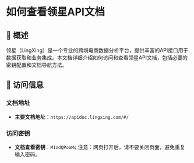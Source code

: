 # 如何查看领星API文档

## 📝 概述

领星（LingXing）是一个专业的跨境电商数据分析平台，提供丰富的API接口用于数据获取和业务集成。本文档详细介绍如何访问和查看领星API文档，包括必要的密钥配置和文档导航方法。

## 🔑 访问信息

### 文档地址
- **主要文档地址**：`https://apidoc.lingxing.com/#/`

### 访问密钥
- **文档查看密钥**：`M1zdQPoaMg`
注意：网页打开后，请不要关闭页面，避免重复输入密码。
